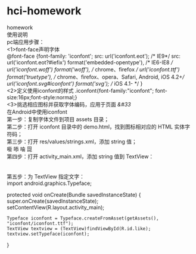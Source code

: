 # hci-homework
homework</br>
使用说明
</br>
pc端应用步骤：</br>
<1>font-face声明字体</br>
@font-face {font-family: 'iconfont';
    src: url('iconfont.eot'); /* IE9*/
    src: url('iconfont.eot?#iefix') format('embedded-opentype'), /* IE6-IE8 */
    url('iconfont.woff') format('woff'), /* chrome、firefox */
    url('iconfont.ttf') format('truetype'), /* chrome、firefox、opera、Safari, Android, iOS 4.2+*/
    url('iconfont.svg#iconfont') format('svg'); /* iOS 4.1- */
}
</br>
<2>定义使用iconfont的样式
.iconfont{font-family:"iconfont";
font-size:16px;font-style:normal;}
</br>
<3>挑选相应图标并获取字体编码，应用于页面
<i class="iconfont">&#33</i>
</br>
在Android中使用iconfont
</br>
第一步：复制字体文件到项目 assets 目录；
</br>
第二步：打开 iconfont 目录中的 demo.html，找到图标相对应的 HTML 实体字符码；
</br>
第三步：打开 res/values/strings.xml，添加 string 值；
</br>
<string name="icons">&#x3605; &#x35ad; &#x35ae; &#x35af;</string>
</br>
第四步：打开 activity_main.xml，添加 string 值到 TextView：
</br>
<TextView
    android:id="@+id/like"
    android:layout_width="wrap_content"
    android:layout_height="wrap_content"
    android:text="@string/icons" />
</br>    
第五步：为 TextView 指定文字：
</br>
import android.graphics.Typeface;
 
protected void onCreate(Bundle savedInstanceState) {
    super.onCreate(savedInstanceState);
    setContentView(R.layout.activity_main);
 
    Typeface iconfont = Typeface.createFromAsset(getAssets(), "iconfont/iconfont.ttf");
    TextView textview = (TextView)findViewById(R.id.like);
    textview.setTypeface(iconfont);
}

